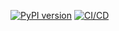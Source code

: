 [![PyPI version](https://img.shields.io/pypi/v/ansiblelint-custom-rules-zjleblanc.svg)](https://pypi.org/project/ansiblelint-custom-rules-zjleblanc)
[![CI/CD](https://github.com/zjleblanc/ansible-lint-rules/actions/workflows/master.yml/badge.svg?branch=master&event=push)](https://github.com/zjleblanc/ansible-lint-rules/actions/workflows/master.yml)
